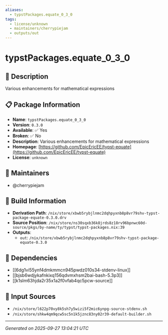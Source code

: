 ```yaml
---
aliases:
  - typstPackages.equate_0_3_0
tags:
  - license/unknown
  - maintainers/cherrypiejam
  - outputs/out
---
```


# typstPackages.equate_0_3_0

## 📝 Description

Various enhancements for mathematical expressions

## 📋 Package Information

- **Name**: `typstPackages.equate_0_3_0`
- **Version**: `0.3.0`
- **Available**: ✅ Yes
- **Broken**: ✅ No
- **Description**: Various enhancements for mathematical expressions
- **Homepage**: [https://github.com/EpicEricEE/typst-equate](https://github.com/EpicEricEE/typst-equate)
- **License**: `unknown`
## 👥 Maintainers

- @cherrypiejam


## 🔧 Build Information

- **Derivation Path**: `/nix/store/xbwb5rybjlnmc2dqhpyxnb8p8vr79shv-typst-package-equate-0.3.0.drv`
- **Source Position**: `/nix/store/ns30sqxb36k8jrds8z18rv96bpnwc60d-source/pkgs/by-name/ty/typst/typst-packages.nix:39`
- **Outputs**:
  - `out`:  `/nix/store/xbwb5rybjlnmc2dqhpyxnb8p8vr79shv-typst-package-equate-0.3.0`

## 🔗 Dependencies

- [[6dg1vi55ynf4dmkmmcn945pwdz010s34-stdenv-linux]]
- [[bjsb6wdjykafnkixq156qdvmxhsm2bai-bash-5.3p3]]
- [[k1slm63hjda2r35x1a2f0vfab4qc5pcw-source]]

## 📁 Input Sources

- `/nix/store/l622p70vy8k5sh7y5wizi5f2mic6ynpg-source-stdenv.sh`
- `/nix/store/shkw4qm9qcw5sc5n1k5jznc83ny02r39-default-builder.sh`

---
*Generated on 2025-09-27 13:04:21 UTC*
